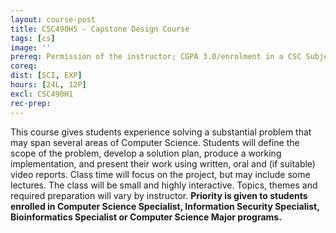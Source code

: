 ```yaml
---
layout: course-post
title: CSC490H5 - Capstone Design Course
tags: [cs]
image: ''
prereq: Permission of the instructor; CGPA 3.0/enrolment in a CSC Subject POSt, CSC290H5.
coreq: 
dist: [SCI, EXP]
hours: [24L, 12P]
excl: CSC490H1
rec-prep: 
---
```


This course gives students experience solving a substantial problem that may span several areas of Computer Science. Students will define the scope of the problem, develop a solution plan, produce a working implementation, and present their work using written, oral and (if suitable) video reports. Class time will focus on the project, but may include some lectures. The class will be small and highly interactive. Topics, themes and required preparation will vary by instructor. **Priority is given to students enrolled in Computer Science Specialist, Information Security Specialist, Bioinformatics Specialist or Computer Science Major programs.**

